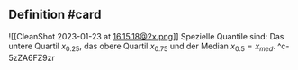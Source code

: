 ## Definition #card 
![[CleanShot 2023-01-23 at 16.15.18@2x.png]]
Spezielle Quantile sind: Das untere Quartil $x_{0.25}$, das obere Quartil $x_{0.75}$ und der Median $x_{0.5}=x_{ med }$.
^c-5zZA6FZ9zr